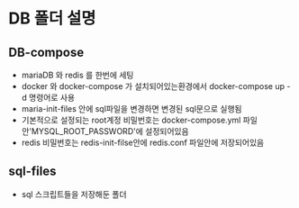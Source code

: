 # DB 폴더 설명
 
## DB-compose
 
* mariaDB 와 redis 를 한번에 세팅
* docker 와 docker-compose 가 설치되어있는환경에서 docker-compose up -d 명령어로 사용
* maria-init-files 안에 sql파일을 변경하면 변경된 sql문으로 실행됨
* 기본적으로 설정되는 root계정 비밀번호는 docker-compose.yml 파일안'MYSQL_ROOT_PASSWORD'에 설정되어있음
* redis 비밀번호는 redis-init-filse안에 redis.conf 파일안에 저장되어있음

## sql-files

* sql 스크립트들을 저장해둔 폴더